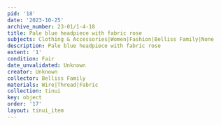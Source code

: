 ```yaml
---
pid: '18'
date: '2023-10-25'
archive_number: 23-01/1-4-18
title: Pale blue headpiece with fabric rose
subjects: Clothing & Accessories|Women|Fashion|Belliss Family|None
description: Pale blue headpiece with fabric rose
extent: '1'
condition: Fair
date_unvalidated: Unknown
creator: Unknown
collector: Belliss Family
materials: Wire|Thread|Fabric
collection: tinui
key: object
order: '17'
layout: tinui_item
---
```

